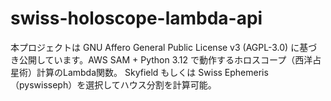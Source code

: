 # swiss-holoscope-lambda-api
本プロジェクトは GNU Affero General Public License v3 (AGPL-3.0) に基づき公開しています。AWS SAM + Python 3.12 で動作するホロスコープ（西洋占星術）計算のLambda関数。 Skyfield もしくは Swiss Ephemeris（pyswisseph）を選択してハウス分割を計算可能。
